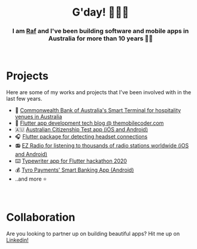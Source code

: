 <h1 align="center">G'day! 👨🏾‍💻</h1>
<h3 align="center"> I am <a href="https://rafaelds.com">Raf</a> and I've been building software and mobile apps in Australia for more than 10 years 👴🏾 </h3>
</br>

# Projects

Here are some of my works and projects that I've been involved with in the last few years.

- 📱 [Commonwealth Bank of Australia's Smart Terminal for hospitality venues in Australia](https://www.youtube.com/watch?v=O8kQy5IwthU)
- 💙 [Flutter app development tech blog @ themobilecoder.com](https://themobilecoder.com)
- 🇦🇺 [Australian Citizenship Test app (iOS and Android)](https://australiantest.app)
- 🎧 [Flutter package for detecting headset connections](https://pub.dev/packages/headset_connection_event)
- 📻 [EZ Radio for listening to thousands of radio stations worldwide (iOS and Android)](https://play.google.com/store/apps/details?id=com.themobilecoder.ezradio&hl=en_AU&gl=US)
- ⌨️ [Typewriter app for Flutter hackathon 2020](https://github.com/InkRibbonApp/inkribbonflutter)
- 💰 [Tyro Payments' Smart Banking App (Android)](https://play.google.com/store/apps/details?id=com.tyro.merchantbanking&hl=en_AU&gl=US)
- ..and more ⭐
</br>

# Collaboration

Are you looking to partner up on building beautiful apps? Hit me up on <a href="https://www.linkedin.com/in/rafael-delos-santos-35882989">Linkedin!</a>
